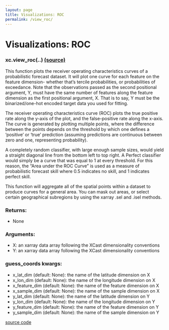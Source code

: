 ```yaml
---
layout: page
title: Visualizations: ROC
permalink: /view_roc/
---
```


# Visualizations: ROC 

### xc.view_roc(..) [(source)](https://github.com/kjhall01/xcast/blob/b1764eaa1bfaf17c85447f6571caf016a13b2915/src/core/visualization.py#L76)

This function plots the receiver operating characteristics curves of a probabilistic forecast dataset. It will plot one curve for each feature on the feature dimension- whether that’s tercile probabilities, or probabilities of exceedance. Note that the observations passed as the second positional argument, Y, must have the same number of features along the feature dimension as the first positional argument, X. That is to say, Y must be the binarized/one-hot encoded target data you used for fitting. 



The receiver operating characteristics curve (ROC) plots the true positive rate along the y-axis of the plot, and the false-positive rate along the x-axis. The curve is generated by plotting multiple points, where the difference between the points depends on the threshold by which one defines a ‘positive’ or ‘true’ prediction (assuming predictions are continuous between zero and one, representing probability). 



A completely random classifier, with large enough sample sizes, would yield a straight diagonal line from the bottom left to top right. A Perfect classifier would simply be a curve that was equal to 1 at every threshold. For this reason, the “Area under the ROC Curve” is used as a measure of probabilistic forecast skill where 0.5 indicates no skill, and 1 indicates perfect skill. 



This function will aggregate all of the spatial points within a dataset to produce curves for a general area. You can mask out areas, or select certain geographical subregions by using the xarray .sel and .isel methods.  

### Returns: 
- None

### Arguments: 
- X: an xarray data array following the XCast dimensionality conventions
- Y: an xarray data array following the XCast dimensionality conventions
	
### guess_coords kwargs:
- x_lat_dim (default: None): the name of the latitude dimension on X
- x_lon_dim (default: None): the name of the longitude dimension on X
- x_feature_dim (default: None): the name of the feature dimension on X
- x_sample_dim (default: None): the name of the sample dimension on X
- y_lat_dim (default: None): the name of the latitude dimension on Y
- y_lon_dim (default: None): the name of the longitude dimension on Y
- y_feature_dim (default: None): the name of the feature dimension on Y
- y_sample_dim (default: None): the name of the sample dimension on Y

[source code](https://github.com/kjhall01/xcast/blob/b1764eaa1bfaf17c85447f6571caf016a13b2915/src/core/visualization.py#L76)
